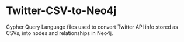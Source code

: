 # Twitter-CSV-to-Neo4j
Cypher Query Language files used to convert Twitter API info stored as CSVs, into nodes and relationships in Neo4j.

